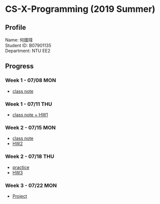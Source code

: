 # CS-X-Programming (2019 Summer)
## Profile
Name: 何國瑋<br>
Student ID: B07901135<br> 
Department: NTU EE2
## Progress
### Week 1 - 07/08 MON
- [class note](https://b07901135.github.io/Data_Science_Programming/w1_mon/w1_mon_class.html)
### Week 1 - 07/11 THU
- [class note + HW1](https://b07901135.github.io/Data_Science_Programming/w1_thu/w1_thu_class.html)
### Week 2 - 07/15 MON
- [class note](https://b07901135.github.io/Data_Science_Programming/w2_mon/w2_mon_class.html)
- [HW2](https://b07901135.github.io/Data_Science_Programming/w2_mon/w2_mon_hw.html)
### Week 2 - 07/18 THU
- [practice](https://github.com/b07901135/Data_Science_Programming/blob/master/w2_thu/ex.R)
- [HW3](https://b07901135.github.io/Data_Science_Programming/w2_thu/test.html)
### Week 3 - 07/22 MON
- [Project](https://github.com/b07901135/2019dsp-summer-project)

